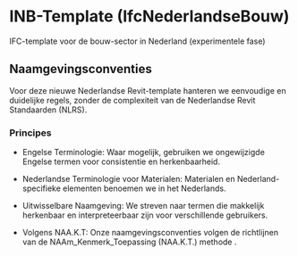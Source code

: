 # INB-Template (IfcNederlandseBouw)
IFC-template voor de bouw-sector in Nederland (experimentele fase)

## Naamgevingsconventies
Voor deze nieuwe Nederlandse Revit-template hanteren we eenvoudige en duidelijke regels, zonder de complexiteit van de Nederlandse Revit Standaarden (NLRS).

### Principes
  - Engelse Terminologie:
  Waar mogelijk, gebruiken we ongewijzigde Engelse termen voor consistentie en herkenbaarheid.

  - Nederlandse Terminologie voor Materialen:
  Materialen en Nederland-specifieke elementen benoemen we in het Nederlands.
  
  - Uitwisselbare Naamgeving:
  We streven naar termen die makkelijk herkenbaar en interpreteerbaar zijn voor verschillende gebruikers.

  - Volgens NAA.K.T:
  Onze naamgevingsconventies volgen de richtlijnen van de NAAm_Kenmerk_Toepassing (NAA.K.T.) methode .
